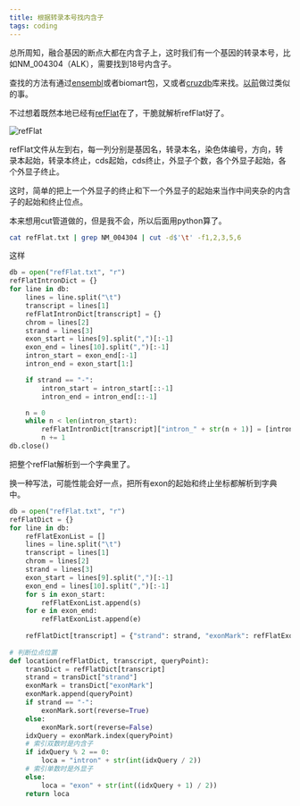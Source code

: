 ```yaml
---
title: 根据转录本号找内含子
tags: coding
---
```


总所周知，融合基因的断点大都在内含子上，这时我们有一个基因的转录本号，比如NM_004304（ALK），需要找到18号内含子。

查找的方法有通过[ensembl](https://grch37.ensembl.org/index.html)或者biomart包，又或者[cruzdb](https://github.com/brentp/cruzdb)库来找。[以前](https://pzweuj.github.io/2019/07/04/exon.html)做过类似的事。

不过想着既然本地已经有[refFlat](http://hgdownload.cse.ucsc.edu/goldenpath/hg19/database/refFlat.txt.gz)在了，干脆就解析refFlat好了。

![refFlat](https://raw.githubusercontent.com/pzweuj/pzweuj.github.io/master/downloads/images/exon6.png)

refFlat文件从左到右，每一列分别是基因名，转录本名，染色体编号，方向，转录本起始，转录本终止，cds起始，cds终止，外显子个数，各个外显子起始，各个外显子终止。

这时，简单的把上一个外显子的终止和下一个外显子的起始来当作中间夹杂的内含子的起始和终止位点。

本来想用cut管道做的，但是我不会，所以后面用python算了。
```bash
cat refFlat.txt | grep NM_004304 | cut -d$'\t' -f1,2,3,5,6
```

这样
```python
db = open("refFlat.txt", "r")
refFlatIntronDict = {}
for line in db:
    lines = line.split("\t")
    transcript = lines[1]
    refFlatIntronDict[transcript] = {}
    chrom = lines[2]
    strand = lines[3]
    exon_start = lines[9].split(",")[:-1]
    exon_end = lines[10].split(",")[:-1]
    intron_start = exon_end[:-1]
    intron_end = exon_start[1:]

    if strand == "-":
        intron_start = intron_start[::-1]
        intron_end = intron_end[::-1]

    n = 0
    while n < len(intron_start):
        refFlatIntronDict[transcript]["intron_" + str(n + 1)] = [intron_start[n], intron_end[n]]
        n += 1
db.close()
```
把整个refFlat解析到一个字典里了。


换一种写法，可能性能会好一点，把所有exon的起始和终止坐标都解析到字典中。
```python
db = open("refFlat.txt", "r")
refFlatDict = {}
for line in db:
    refFlatExonList = []
    lines = line.split("\t")
    transcript = lines[1]
    chrom = lines[2]
    strand = lines[3]
    exon_start = lines[9].split(",")[:-1]
    exon_end = lines[10].split(",")[:-1]
    for s in exon_start:
        refFlatExonList.append(s)
    for e in exon_end:
        refFlatExonList.append(e)
    
    refFlatDict[transcript] = {"strand": strand, "exonMark": refFlatExonList}
    
# 判断位点位置
def location(refFlatDict, transcript, queryPoint):
    transDict = refFlatDict[transcript]
    strand = transDict["strand"]
    exonMark = transDict["exonMark"]
    exonMark.append(queryPoint)
    if strand == "-":
        exonMark.sort(reverse=True)
    else:
        exonMark.sort(reverse=False)
    idxQuery = exonMark.index(queryPoint)
    # 索引双数时是内含子
    if idxQuery % 2 == 0:
        loca = "intron" + str(int(idxQuery / 2))
    # 索引单数时是外显子
    else:
        loca = "exon" + str(int((idxQuery + 1) / 2))
    return loca
```